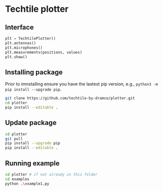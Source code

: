 # Techtile plotter

## Interface

```python
plt = TechtilePlotter()
plt.antennas()
plt.microphones()
plt.measurements(positions, values)
plt.show()
```


## Installing package

Prior to imnstalling ensure you have the lastest pip version, e.g., `python3 -m pip install --upgrade pip`.

```sh
git clone https://github.com/techtile-by-dramco/plotter.git
cd plotter
pip install --editable .
```

## Update package

```sh
cd plotter
git pull
pip install --upgrade pip
pip install --editable .
```

## Running example
```sh
cd plotter # if not already in this folder
cd examples
python .\example1.py
```
